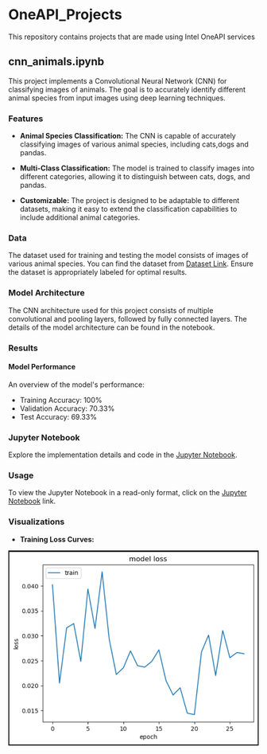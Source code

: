# OneAPI_Projects
This repository contains projects that are made using Intel OneAPI services
## cnn_animals.ipynb
This project implements a Convolutional Neural Network (CNN) for classifying images of animals. The goal is to accurately identify different animal species from input images using deep learning techniques.
### Features
- **Animal Species Classification:** The CNN is capable of accurately classifying images of various animal species, including cats,dogs and pandas.

- **Multi-Class Classification:** The model is trained to classify images into different categories, allowing it to distinguish between cats, dogs, and pandas.

- **Customizable:** The project is designed to be adaptable to different datasets, making it easy to extend the classification capabilities to include additional animal categories.
### Data
The dataset used for training and testing the model consists of images of various animal species. You can find the dataset from [Dataset Link](https://www.kaggle.com/datasets/sohampatel26/animal-detection-dataset-cats-dogs-and-pandas/download?datasetVersionNumber=1). Ensure the dataset is appropriately labeled for optimal results.

### Model Architecture
The CNN architecture used for this project consists of multiple convolutional and pooling layers, followed by fully connected layers. The details of the model architecture can be found in the notebook.
### Results
#### Model Performance
An overview of the model's performance:
- Training Accuracy: 100%
- Validation Accuracy: 70.33%
- Test Accuracy: 69.33%

### Jupyter Notebook
Explore the implementation details and code in the [Jupyter Notebook](https://github.com/srithak1204/OneAPI_Projects/blob/main/cnn_animals.ipynb).
### Usage
To view the Jupyter Notebook in a read-only format, click on the [Jupyter Notebook](https://github.com/srithak1204/OneAPI_Projects/blob/main/cnn_animals.ipynb) link. 
### Visualizations
- **Training Loss Curves:**

![Loss Curves](https://github.com/srithak1204/OneAPI_Projects/blob/main/image.png)



